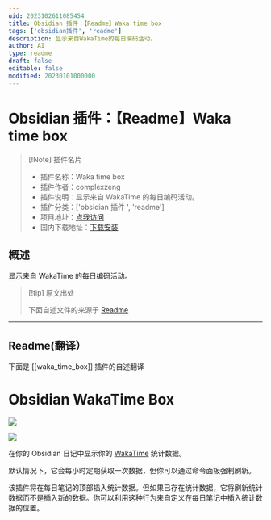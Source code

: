 ```yaml
---
uid: 2023102611085454
title: Obsidian 插件：【Readme】Waka time box
tags: ['obsidian插件', 'readme']
description: 显示来自WakaTime的每日编码活动。
author: AI
type: readme
draft: false
editable: false
modified: 20230101000000
---
```


# Obsidian 插件：【Readme】Waka time box

> [!Note] 插件名片
> - 插件名称：Waka time box
> - 插件作者：complexzeng
> - 插件说明：显示来自 WakaTime 的每日编码活动。
> - 插件分类：['obsidian 插件 ', 'readme']
> - 项目地址：[点我访问](https://github.com/simonla/obsidian_waka_box)
> - 国内下载地址：[下载安装](https://pkmer.cn/products/plugin/pluginMarket/?waka_time_box)

## 概述

显示来自 WakaTime 的每日编码活动。

> [!tip] 原文出处
>
>下面自述文件的来源于 [Readme](https://ghproxy.net/https://raw.githubusercontent.com/simonla/obsidian_waka_box/master/README.md)
>

---

## Readme(翻译）

下面是 [[waka_time_box]] 插件的自述翻译

# Obsidian WakaTime Box

![](./docs/screenshot.webp)

![](./docs/screenshot_2.webp)

在你的 Obsidian 日记中显示你的 [WakaTime](https://wakatime.com/) 统计数据。

默认情况下，它会每小时定期获取一次数据，但你可以通过命令面板强制刷新。

该插件将在每日笔记的顶部插入统计数据。但如果已存在统计数据，它将刷新统计数据而不是插入新的数据。你可以利用这种行为来自定义在每日笔记中插入统计数据的位置。
